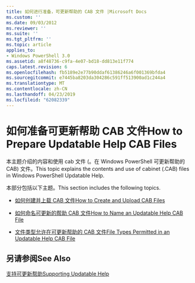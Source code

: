 ```yaml
---
title: 如何进行准备，可更新帮助的 CAB 文件 |Microsoft Docs
ms.custom: ''
ms.date: 09/03/2012
ms.reviewer: ''
ms.suite: ''
ms.tgt_pltfrm: ''
ms.topic: article
applies_to:
- Windows PowerShell 3.0
ms.assetid: a8f48736-c9fa-4e07-bd18-dd813e11f774
caps.latest.revision: 6
ms.openlocfilehash: fb5189e2e77b90ddaf61386246a6f001369bfda4
ms.sourcegitcommit: e7445ba8203da304286c591ff513900ad1c244a4
ms.translationtype: MT
ms.contentlocale: zh-CN
ms.lasthandoff: 04/23/2019
ms.locfileid: "62082339"
---
```

# <a name="how-to-prepare-updatable-help-cab-files"></a><span data-ttu-id="60d12-102">如何准备可更新帮助 CAB 文件</span><span class="sxs-lookup"><span data-stu-id="60d12-102">How to Prepare Updatable Help CAB Files</span></span>

<span data-ttu-id="60d12-103">本主题介绍的内容和使用 cab 文件 (。在 Windows PowerShell 可更新帮助的 CAB) 文件。</span><span class="sxs-lookup"><span data-stu-id="60d12-103">This topic explains the contents and use of cabinet (.CAB) files in Windows PowerShell Updatable Help.</span></span>

<span data-ttu-id="60d12-104">本部分包括以下主题。</span><span class="sxs-lookup"><span data-stu-id="60d12-104">This section includes the following topics.</span></span>

- [<span data-ttu-id="60d12-105">如何创建并上载 CAB 文件</span><span class="sxs-lookup"><span data-stu-id="60d12-105">How to Create and Upload CAB Files</span></span>](./how-to-create-and-upload-cab-files.md)

- [<span data-ttu-id="60d12-106">如何命名可更新的帮助 CAB 文件</span><span class="sxs-lookup"><span data-stu-id="60d12-106">How to Name an Updatable Help CAB File</span></span>](./how-to-name-an-updatable-help-cab-file.md)

- [<span data-ttu-id="60d12-107">文件类型允许在可更新帮助的 CAB 文件</span><span class="sxs-lookup"><span data-stu-id="60d12-107">File Types Permitted in an Updatable Help CAB File</span></span>](./file-types-permitted-in-an-updatable-help-cab-file.md)

## <a name="see-also"></a><span data-ttu-id="60d12-108">另请参阅</span><span class="sxs-lookup"><span data-stu-id="60d12-108">See Also</span></span>

[<span data-ttu-id="60d12-109">支持可更新帮助</span><span class="sxs-lookup"><span data-stu-id="60d12-109">Supporting Updatable Help</span></span>](./supporting-updatable-help.md)